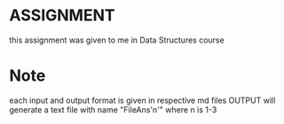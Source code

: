 # ASSIGNMENT
this assignment was given to me in Data Structures course
# Note
each input and output format is given in respective md files
OUTPUT will generate a text file with name "FileAns'n'" where n is 1-3